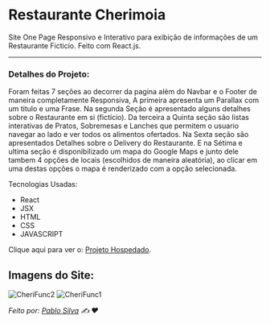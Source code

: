# Restaurante Cherimoia

Site One Page Responsivo e Interativo para exibição de informações de um Restaurante Ficticio. Feito com React.js.

---
### Detalhes do Projeto:
Foram feitas 7 seções ao decorrer da pagina além do Navbar e o Footer de maneira completamente Responsiva, A primeira apresenta um Parallax com um titulo e uma Frase. Na segunda Seção é apresentado alguns detalhes sobre o Restaurante em si (fictício). Da terceira a Quinta seção são listas interativas de Pratos, Sobremesas e Lanches que permitem o usuario navegar ao lado e ver todos os alimentos ofertados. Na Sexta seção são apresentados Detalhes sobre o Delivery do Restaurante. E na Sétima e ultima seção é disponibilizado um mapa do Google Maps e junto dele tambem 4 opções de locais (escolhidos de maneira aleatória), ao clicar em uma destas opções o mapa é renderizado com a opção selecionada.

Tecnologias Usadas:
* React
* JSX
* HTML
* CSS
* JAVASCRIPT

Clique aqui para ver o: [Projeto Hospedado](https://restaurantecherimoia.pabrito.repl.co/).

## Imagens do Site:
![CheriFunc2](https://user-images.githubusercontent.com/74545818/148425216-5970bda3-7386-4537-9f8a-cd152891581f.PNG)
![CheriFunc1](https://user-images.githubusercontent.com/74545818/148427053-c8ff7367-3d35-4f18-9d69-056851b10e3b.PNG)

*Feito por: [Pablo Silva](https://github.com/PabloSilvaX) :writing_hand: :heart:*
